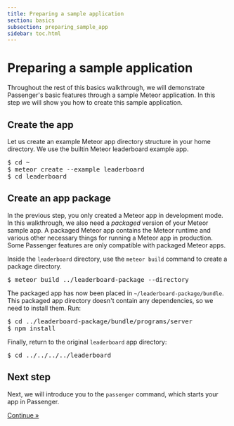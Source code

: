 ```yaml
---
title: Preparing a sample application
section: basics
subsection: preparing_sample_app
sidebar: toc.html
---
```

# Preparing a sample application

<p class="lead">Throughout the rest of this basics walkthrough, we will demonstrate Passenger's basic features through a sample Meteor application. In this step we will show you how to create this sample application.</p>

## Create the app

Let us create an example Meteor app directory structure in your home directory. We use the builtin Meteor leaderboard example app.

<pre class="highlight"><span class="prompt">$ </span>cd ~
<span class="prompt">$ </span>meteor create --example leaderboard
<span class="prompt">$ </span>cd leaderboard</pre>

## Create an app package

In the previous step, you only created a Meteor app in development mode. In this walkthrough, we also need a *packaged* version of your Meteor sample app. A packaged Meteor app contains the Meteor runtime and various other necessary things for running a Meteor app in production. Some Passenger features are only compatible with packaged Meteor apps.

Inside the `leaderboard` directory, use the `meteor build` command to create a package directory.

<pre class="highlight"><span class="prompt">$ </span>meteor build ../leaderboard-package --directory</pre>

The packaged app has now been placed in `~/leaderboard-package/bundle`. This packaged app directory doesn't contain any dependencies, so we need to install them. Run:

<pre class="highlight"><span class="prompt">$ </span>cd ../leaderboard-package/bundle/programs/server
<span class="prompt">$ </span>npm install</pre>

Finally, return to the original `leaderboard` app directory:

<pre class="highlight"><span class="prompt">$ </span>cd ../../../../leaderboard</pre>

## Next step

Next, we will introduce you to the `passenger` command, which starts your app in Passenger.

<a href="passenger_command.html" class="btn btn-primary btn-lg">Continue &raquo;</a>
